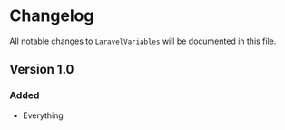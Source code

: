 # Changelog

All notable changes to `LaravelVariables` will be documented in this file.

## Version 1.0

### Added
- Everything
